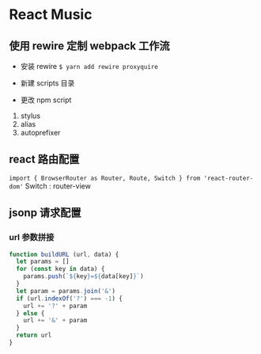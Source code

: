 # React Music

## 使用 rewire 定制 webpack 工作流

- 安装 rewire
`$ yarn add rewire proxyquire`

- 新建 scripts 目录

- 更改 npm script


1. stylus
2. alias
3. autoprefixer

## react 路由配置
`import { BrowserRouter as Router, Route, Switch } from 'react-router-dom'`
Switch : router-view

## jsonp 请求配置

### url 参数拼接
```js
function buildURL (url, data) {
  let params = []
  for (const key in data) {
    params.push(`${key}=${data[key]}`)
  }
  let param = params.join('&')
  if (url.indexOf('?') === -1) {
    url += '?' + param
  } else {
    url += '&' + param
  }
  return url
}
```